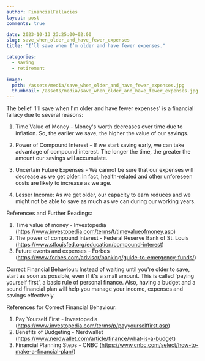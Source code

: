 ```yaml
---
author: FinancialFallacies
layout: post
comments: true

date: 2023-10-13 23:25:00+02:00  
slug: save_when_older_and_have_fewer_expenses
title: "I’ll save when I’m older and have fewer expenses."

categories:
  - saving
  - retirement
  
image:
  path: /assets/media/save_when_older_and_have_fewer_expenses.jpg
  thumbnail: /assets/media/save_when_older_and_have_fewer_expenses.jpg
---
```


The belief 'I'll save when I'm older and have fewer expenses' is a financial fallacy due to several reasons:

1. Time Value of Money - Money's worth decreases over time due to inflation. So, the earlier we save, the higher the value of our savings.

2. Power of Compound Interest - If we start saving early, we can take advantage of compound interest. The longer the time, the greater the amount our savings will accumulate.

3. Uncertain Future Expenses - We cannot be sure that our expenses will decrease as we get older. In fact, health-related and other unforeseen costs are likely to increase as we age.

4. Lesser Income: As we get older, our capacity to earn reduces and we might not be able to save as much as we can during our working years.

References and Further Readings:
1. Time value of money - Investopedia (https://www.investopedia.com/terms/t/timevalueofmoney.asp)
2. The power of compound interest - Federal Reserve Bank of St. Louis (https://www.stlouisfed.org/education/compound-interest)
3. Future events and expenses - Forbes (https://www.forbes.com/advisor/banking/guide-to-emergency-funds/)


Correct Financial Behaviour:
Instead of waiting until you're older to save, start as soon as possible, even if it's a small amount. This is called 'paying yourself first', a basic rule of personal finance. Also, having a budget and a sound financial plan will help you manage your income, expenses and savings effectively.

References for Correct Financial Behaviour:
1. Pay Yourself First - Investopedia (https://www.investopedia.com/terms/p/payyourselffirst.asp)
2. Benefits of Budgeting - Nerdwallet (https://www.nerdwallet.com/article/finance/what-is-a-budget)
3. Financial Planning Steps - CNBC (https://www.cnbc.com/select/how-to-make-a-financial-plan/)
